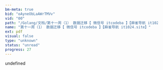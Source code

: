 ```yaml
---
bm-meta: true
bid: "oAyneObLaAWrTMVv"
vid: "00"
path: "/Golang/文档/第十一周（1） 数据迁移【 微信号 itcodeba 】【麻雀导航 it1024.site】.pdf"
name: "第十一周（1） 数据迁移【 微信号 itcodeba 】【麻雀导航 it1024.site】"
ext: pdf
visual: false
type: "unknown"
status: "unread"
progress: 27
---
```

undefined